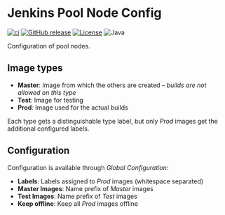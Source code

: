 # Jenkins Pool Node Config

[![ci](https://github.com/jhnc-oss/jenkins-pool-node-config/actions/workflows/ci.yml/badge.svg)](https://github.com/jhnc-oss/jenkins-pool-node-config/actions/workflows/ci.yml)
[![GitHub release](https://img.shields.io/github/release/jhnc-oss/jenkins-pool-node-config.svg)](https://github.com/jhnc-oss/jenkins-pool-node-config/releases)
[![License](https://img.shields.io/badge/license-MIT-yellow.svg)](LICENSE)
![Java](https://img.shields.io/badge/java-1.8-green.svg)

Configuration of pool nodes.

## Image types

- **Master**: Image from which the others are created – *builds are not allowed on this type*
- **Test**: Image for testing
- **Prod**: Image used for the actual builds

Each type gets a distinguishable type label, but only *Prod* images get the additional configured labels. 

## Configuration

Configuration is available through *Global Configuration*:

- **Labels**: Labels assigned to *Prod* images (whitespace separated)
- **Master Images**: Name prefix of *Master* images
- **Test Images**: Name prefix of *Test* images
- **Keep offline**: Keep all *Prod* images offline